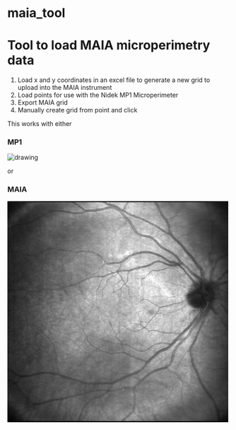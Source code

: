 # maia_tool

# Tool to load MAIA microperimetry data 

1) Load x and y coordinates in an excel file to generate a new grid to upload into the MAIA instrument
2) Load points for use with the Nidek MP1 Microperimeter
3) Export MAIA grid 
4) Manually create grid from point and click

This works with either 

### MP1
<img src="imgs/od.bmp" alt="drawing" width="500" class="center"/>

or 

### MAIA
<img src="imgs/maia_od.png" alt="drawing" width="500" class="center"/>
